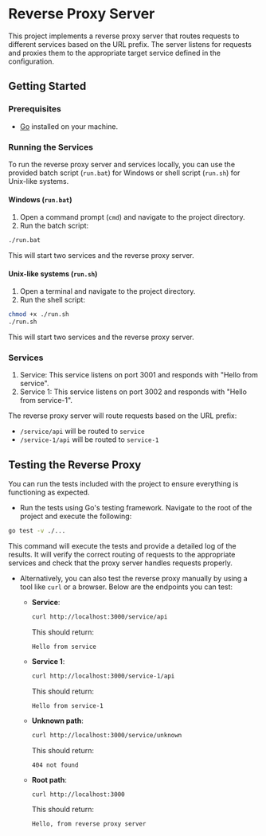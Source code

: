# Reverse Proxy Server

This project implements a reverse proxy server that routes requests to different services based on the URL prefix. The server listens for requests and proxies them to the appropriate target service defined in the configuration.

## Getting Started

### Prerequisites

- [Go](https://golang.org/dl/) installed on your machine.

### Running the Services

To run the reverse proxy server and services locally, you can use the provided batch script (`run.bat`) for Windows or shell script (`run.sh`) for Unix-like systems.

#### Windows (`run.bat`)

1. Open a command prompt (`cmd`) and navigate to the project directory.
2. Run the batch script:

```bash
./run.bat
```

This will start two services and the reverse proxy server.

#### Unix-like systems (`run.sh`)

1. Open a terminal and navigate to the project directory.
2. Run the shell script:

```bash
chmod +x ./run.sh
./run.sh
```

This will start two services and the reverse proxy server.

### Services

1. Service: This service listens on port 3001 and responds with "Hello from service".
2. Service 1: This service listens on port 3002 and responds with "Hello from service-1".

The reverse proxy server will route requests based on the URL prefix:
* `/service/api` will be routed to `service`
* `/service-1/api` will be routed to `service-1`

## Testing the Reverse Proxy

You can run the tests included with the project to ensure everything is functioning as expected.

- Run the tests using Go's testing framework. Navigate to the root of the project and execute the following:

```bash
go test -v ./...
```

This command will execute the tests and provide a detailed log of the results. It will verify the correct routing of requests to the appropriate services and check that the proxy server handles requests properly.

- Alternatively, you can also test the reverse proxy manually by using a tool like `curl` or a browser. Below are the endpoints you can test:

   * **Service**:
     ```bash
     curl http://localhost:3000/service/api
     ```
     This should return:
     ```
     Hello from service
     ```

   * **Service 1**:
     ```bash
     curl http://localhost:3000/service-1/api
     ```
     This should return:
     ```
     Hello from service-1
     ```

   * **Unknown path**:
     ```bash
     curl http://localhost:3000/service/unknown
     ```
     This should return:
     ```
     404 not found
     ```

   * **Root path**:
     ```bash
     curl http://localhost:3000
     ``` 

     This should return:
     ```
     Hello, from reverse proxy server
     ```
